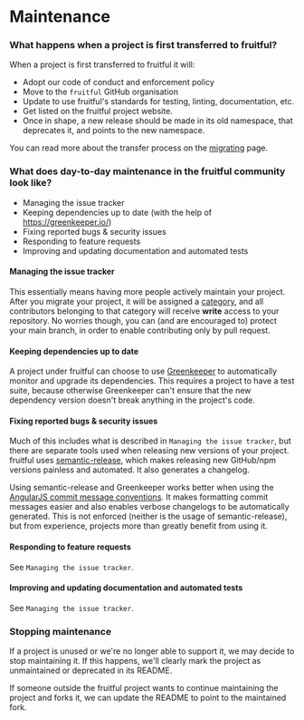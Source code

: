 # Maintenance

### What happens when a project is first transferred to fruitful?
When a project is first transferred to fruitful it will:

- Adopt our code of conduct and enforcement policy
- Move to the `fruitful` GitHub organisation
- Update to use fruitful's standards for testing, linting, documentation, etc.
- Get listed on the fruitful project website.
- Once in shape, a new release should be made in its old namespace, that deprecates it, and points to the new namespace.

You can read more about the transfer process on the [migrating](MIGRATING.md) page.

### What does day-to-day maintenance in the fruitful community look like?

- Managing the issue tracker
- Keeping dependencies up to date (with the help of https://greenkeeper.io/)
- Fixing reported bugs & security issues
- Responding to feature requests
- Improving and updating documentation and automated tests

#### Managing the issue tracker

This essentially means having more people actively maintain your project.
After you migrate your project, it will be assigned a [category](http://github.com/fruitfuljs/docs/blob/master/CONTRIBUTING.md#Categories), and all contributors belonging to that category will receive __write__ access to your repository.
No worries though, you can (and are encouraged to) protect your main branch, in order to enable contributing only by pull request.

#### Keeping dependencies up to date

A project under fruitful can choose to use [Greenkeeper](http://greenkeeper.io) to automatically monitor and upgrade its dependencies.
This requires a project to have a test suite, because otherwise Greenkeeper can't ensure that the new dependency version doesn't break anything in the project's code.

#### Fixing reported bugs & security issues

Much of this includes what is described in `Managing the issue tracker`, but there are separate tools used when releasing new versions of your project.
fruitful uses [semantic-release](https://github.com/semantic-release/semantic-release), which makes releasing new GitHub/npm versions painless and automated.
It also generates a changelog.

Using semantic-release and Greenkeeper works better when using the [AngularJS commit message conventions](https://docs.google.com/document/d/1QrDFcIiPjSLDn3EL15IJygNPiHORgU1_OOAqWjiDU5Y/edit).
It makes formatting commit messages easier and also enables verbose changelogs to be automatically generated.
This is not enforced (neither is the usage of semantic-release), but from experience, projects more than greatly benefit from using it.

#### Responding to feature requests

See `Managing the issue tracker`.

#### Improving and updating documentation and automated tests

See `Managing the issue tracker`.

### Stopping maintenance
If a project is unused or we're no longer able to support it, we may decide to stop maintaining it.
If this happens, we'll clearly mark the project as unmaintained or deprecated in its README.

If someone outside the fruitful project wants to continue maintaining the project and forks it, we can update the README to point to the maintained fork.

